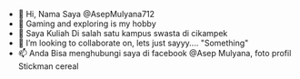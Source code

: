 - 👋 Hi, Nama Saya @AsepMulyana712
- 👀 Gaming and exploring is my hobby
- 🌱 Saya Kuliah Di salah satu kampus swasta di cikampek
- 💞️ I’m looking to collaborate on, lets just sayyy.... "Something"
- 📫 Anda Bisa menghubungi saya di facebook @Asep Mulyana, foto profil Stickman cereal

<!---
AsepMulyana712/AsepMulyana712 is a ✨ special ✨ repository because its `README.md` (this file) appears on your GitHub profile.
You can click the Preview link to take a look at your changes.
--->
